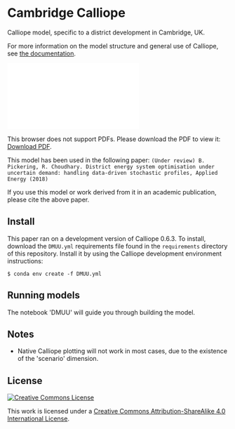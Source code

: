 # Cambridge Calliope
Calliope model, specific to a district development in Cambridge, UK.

For more information on the model structure and general use of Calliope, see [the documentation](https://calliope.readthedocs.io/en/stable/).

<object data="cambridge_district.pdf" type="application/pdf" width="700px" height="700px">
    <embed src="cambridge_district.pdf">
        <p>This browser does not support PDFs. Please download the PDF to view it: <a href="https://github.com/brynpickering/cambridge-calliope/blob/master/cambridge_district.pdf">Download PDF</a>.</p>
    </embed>
</object>

This model has been used in the following paper: `(Under review) B. Pickering, R. Choudhary. District energy system optimisation under uncertain demand: handling data-driven stochastic profiles, Applied Energy (2018)`

If you use this model or work derived from it in an academic publication, please cite the above paper.

## Install

This paper ran on a development version of Calliope 0.6.3. To install, download the `DMUU.yml` requirements file found in the `requirements` directory of this repository. Install it by using the Calliope development environment instructions:

```shell
$ conda env create -f DMUU.yml
```

## Running models

The notebook 'DMUU' will guide you through building the model.

## Notes

* Native Calliope plotting will not work in most cases, due to the existence of the 'scenario' dimension.

## License

[![Creative Commons License](https://i.creativecommons.org/l/by-sa/4.0/88x31.png)](https://creativecommons.org/licenses/by-sa/4.0/)

This work is licensed under a [Creative Commons Attribution-ShareAlike 4.0 International License](http://creativecommons.org/licenses/by-sa/4.0/).